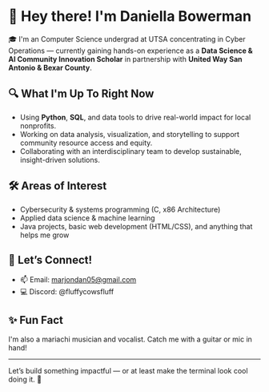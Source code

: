 # 👋 Hey there! I'm Daniella Bowerman

🎓 I'm an Computer Science undergrad at UTSA concentrating in Cyber Operations — currently gaining hands-on experience as a **Data Science & AI Community Innovation Scholar** in partnership with **United Way San Antonio & Bexar County**.

## 🔍 What I'm Up To Right Now
- Using **Python**, **SQL**, and data tools to drive real-world impact for local nonprofits.
- Working on data analysis, visualization, and storytelling to support community resource access and equity.
- Collaborating with an interdisciplinary team to develop sustainable, insight-driven solutions.

## 🛠️ Areas of Interest
- Cybersecurity & systems programming (C, x86 Architecture)
- Applied data science & machine learning
- Java projects, basic web development (HTML/CSS), and anything that helps me grow

## 💬 Let’s Connect!
- 📫 Email: marjondan05@gmail.com  
- 💻 Discord: @fluffycowsfluff

## ✨ Fun Fact
I'm also a mariachi musician and vocalist. Catch me with a guitar or mic in hand!

---

Let’s build something impactful — or at least make the terminal look cool doing it. 🚀
